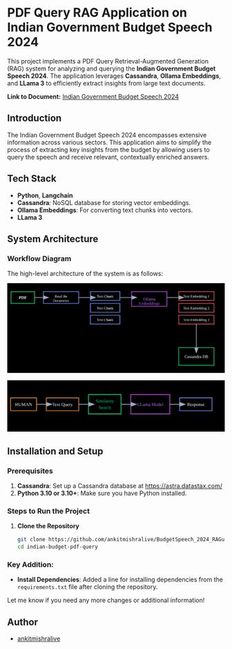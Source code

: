 # PDF Query RAG Application on Indian Government Budget Speech 2024

This project implements a PDF Query Retrieval-Augmented Generation (RAG) system for analyzing and querying the **Indian Government Budget Speech 2024**. The application leverages **Cassandra**, **Ollama Embeddings**, and **LLama 3** to efficiently extract insights from large text documents.

**Link to Document:** [Indian Government Budget Speech 2024](https://www.indiabudget.gov.in/)



## Introduction

The Indian Government Budget Speech 2024 encompasses extensive information across various sectors. This application aims to simplify the process of extracting key insights from the budget by allowing users to query the speech and receive relevant, contextually enriched answers. 

## Tech Stack

- **Python**, **Langchain**
- **Cassandra**: NoSQL database for storing vector embeddings.
- **Ollama Embeddings**: For converting text chunks into vectors.
- **LLama 3**

## System Architecture

### Workflow Diagram

The high-level architecture of the system is as follows:

![System Architecture Overview](pdfquery1.png)

![Query Results Interface](pdfquery2.png)

## Installation and Setup

### Prerequisites

1. **Cassandra**: Set up a Cassandra database at https://astra.datastax.com/
2. **Python 3.10 or 3.10+**: Make sure you have Python installed.

### Steps to Run the Project

1. **Clone the Repository**

   ```bash
   git clone https://github.com/ankitmishralive/BudgetSpeech_2024_RAGusing_langchain-cassandra-llama
   cd indian-budget-pdf-query

### Key Addition:
- **Install Dependencies**: Added a line for installing dependencies from the `requirements.txt` file after cloning the repository.

Let me know if you need any more changes or additional information!

## Author

-  [ankitmishralive](https://github.com/ankitmishralive)
